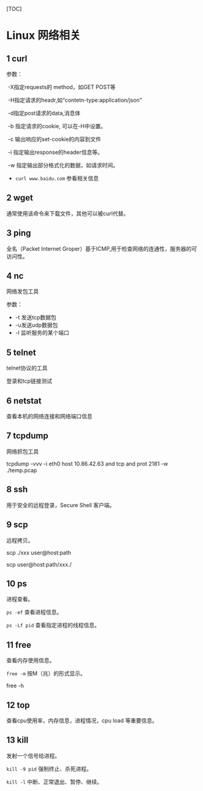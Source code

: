 [TOC]

# Linux 网络相关

## 1 curl

参数：

​	-X指定requests的 method，如GET POST等

​	-H指定请求的headr,如“contetn-type:application/json"

​	-d指定post请求的data,消息体

​	-b 指定请求的cookie, 可以在-H中设置。

​	-c 输出响应的set-cookie的内容到文件

​	-i 指定输出response的header信息等。

​	-w 指定输出部分格式化的数据，如请求时间。

- `curl www.baidu.com` 参看相关信息

## 2 wget

通常使用该命令来下载文件，其他可以被curl代替。

## 3 ping

全名（Packet Internet Groper）基于ICMP,用于检查网络的连通性，服务器的可访问性。

## 4 nc

网络发包工具

参数：

- -t 发送tcp数据包
- -u发送udp数据包
- -l 监听服务的某个端口

## 5 telnet

telnet协议的工具

登录和tcp链接测试

## 6 netstat

查看本机的网络连接和网络端口信息

## 7 tcpdump

网络抓包工具

tcpdump -vvv -i eth0 host 10.86.42.63 and tcp and prot 2181 -w ./temp.pcap

## 8 ssh

用于安全的远程登录，Secure Shell 客户端。

## 9 scp

远程拷贝。

scp ./xxx user@host:path

scp user@host:path/xxx./

## 10 ps

进程查看。

`ps -ef` 查看进程信息。

`ps -Lf pid` 查看指定进程的线程信息。

## 11 free

查看内存使用信息。

`free -m` 按M（兆）的形式显示。

free -h

## 12 top

查看cpu使用率，内存信息，进程情况，cpu load 等重要信息。

## 13 kill

发射一个信号给进程。

`kill -9 pid` 强制终止、杀死进程。

`kill -l` 中断、正常退出、暂停、继续。



